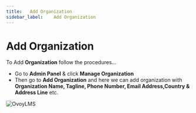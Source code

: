 ```yaml
---
title:   Add Organization
sidebar_label:    Add Organization
---
```


# Add Organization
To Add **Organization** follow the procedures…


- Go to **Admin Panel** &  click **Manage Organization**
- Then go to **Add Organization** and here we can add organization with **Organization Name, Tagline, Phone Number, Email Address,Country & Address Line** etc.

![OvoyLMS](/assets/ovoy/add_organization.png)


